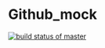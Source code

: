# Github_mock
[![build status of master](https://travis-ci.org/Ameya221/Github567.svg?branch=master)](https://travis-ci.org/Ameya221/Github567)


